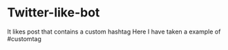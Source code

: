 # Twitter-like-bot

It likes post that contains a custom hashtag
Here I have taken a example of #customtag

